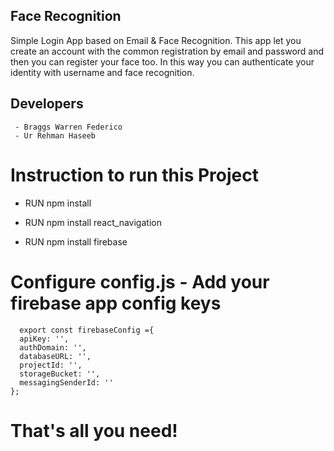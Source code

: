 ## Face Recognition

Simple Login App based on Email & Face Recognition. This app let you create an account with the common registration by email and password and then you can register your face too. In this way you can authenticate your identity with username and face recognition. 

## Developers
	 - Braggs Warren Federico 
	 - Ur Rehman Haseeb
	

# Instruction to run this Project 
- <p>RUN npm install<br></p>
- <p>RUN npm install react_navigation<br></p>
- <p>RUN npm install firebase <br></p>


# Configure config.js - Add your firebase app config keys
	  export const firebaseConfig ={
	  apiKey: '',
	  authDomain: '',
	  databaseURL: '',
	  projectId: '',
	  storageBucket: '',
	  messagingSenderId: ''
	};
	
# That's all you need!

